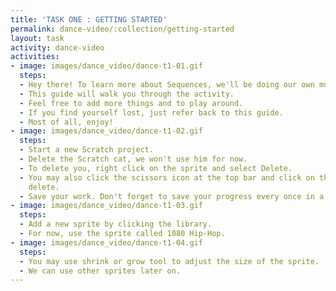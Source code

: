 ```yaml
---
title: 'TASK ONE : GETTING STARTED'
permalink: dance-video/:collection/getting-started
layout: task
activity: dance-video
activities:
- image: images/dance_video/dance-t1-01.gif
  steps:
  - Hey there! To learn more about Sequences, we'll be doing our own music video!
  - This guide will walk you through the activity.
  - Feel free to add more things and to play around.
  - If you find yourself lost, just refer back to this guide.
  - Most of all, enjoy!
- image: images/dance_video/dance-t1-02.gif
  steps:
  - Start a new Scratch project.
  - Delete the Scratch cat, we won't use him for now.
  - To delete you, right click on the sprite and select Delete.
  - You may also click the scissors icon at the top bar and click on the sprite to
    delete.
  - Save your work. Don't forget to save your progress every once in a while.
- image: images/dance_video/dance-t1-03.gif
  steps:
  - Add a new sprite by clicking the library.
  - For now, use the sprite called 1080 Hip-Hop.
- image: images/dance_video/dance-t1-04.gif
  steps:
  - You may use shrink or grow tool to adjust the size of the sprite.
  - We can use other sprites later on.
---
```


